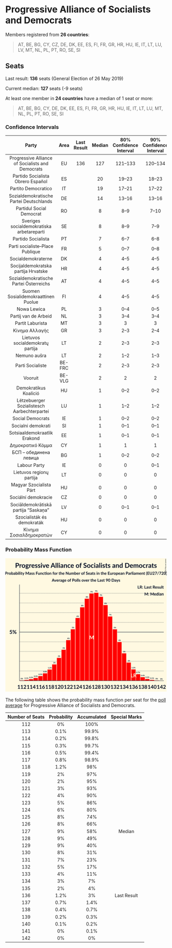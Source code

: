 # Progressive Alliance of Socialists and Democrats

Members registered from **26 countries**:

> AT, BE, BG, CY, CZ, DE, DK, EE, ES, FI, FR, GR, HR, HU, IE, IT, LT, LU, LV, MT, NL, PL, PT, RO, SE, SI

## Seats

Last result: **136** seats (General Election of 26 May 2019)

Current median: **127** seats (-9 seats)

At least one member in **24 countries** have a median of 1 seat or more:

> AT, BE, BG, CY, DE, DK, EE, ES, FI, FR, GR, HR, HU, IE, IT, LT, LU, MT, NL, PL, PT, RO, SE, SI

### Confidence Intervals

| Party | Area | Last Result | Median | 80% Confidence Interval | 90% Confidence Interval | 95% Confidence Interval | 99% Confidence Interval |
|:-----:|:----:|:-----------:|:------:|:-----------------------:|:-----------------------:|:-----------------------:|:-----------------------:|
| Progressive Alliance of Socialists and Democrats | EU | 136 | 127 | 121–133 | 120–134 | 118–136 | 115–138 |
| Partido Socialista Obrero Español | ES | | 20 | 19–23 | 18–23 | 17–24 | 17–24 |
| Partito Democratico | IT | | 19 | 17–21 | 17–22 | 16–22 | 16–23 |
| Sozialdemokratische Partei Deutschlands | DE | | 14 | 13–16 | 13–16 | 12–17 | 12–17 |
| Partidul Social Democrat | RO | | 8 | 8–9 | 7–10 | 7–10 | 7–10 |
| Sveriges socialdemokratiska arbetareparti | SE | | 8 | 8–9 | 7–9 | 7–9 | 7–9 |
| Partido Socialista | PT | | 7 | 6–7 | 6–8 | 6–8 | 5–8 |
| Parti socialiste–Place Publique | FR | | 5 | 0–7 | 0–8 | 0–8 | 0–8 |
| Socialdemokraterne | DK | | 4 | 4–5 | 4–5 | 4–5 | 4–5 |
| Socijaldemokratska partija Hrvatske | HR | | 4 | 4–5 | 4–5 | 3–5 | 3–5 |
| Sozialdemokratische Partei Österreichs | AT | | 4 | 4–5 | 4–5 | 4–5 | 4–5 |
| Suomen Sosialidemokraattinen Puolue | FI | | 4 | 4–5 | 4–5 | 4–5 | 4–5 |
| Nowa Lewica | PL | | 3 | 0–4 | 0–5 | 0–5 | 0–5 |
| Partij van de Arbeid | NL | | 3 | 3–4 | 3–4 | 3–4 | 3–4 |
| Partit Laburista | MT | | 3 | 3 | 3 | 3–4 | 3–4 |
| Κίνημα Αλλαγής | GR | | 3 | 2–3 | 2–4 | 2–4 | 2–4 |
| Lietuvos socialdemokratų partija | LT | | 2 | 2–3 | 2–3 | 2–3 | 2–3 |
| Nemuno aušra | LT | | 2 | 1–2 | 1–3 | 1–3 | 1–3 |
| Parti Socialiste | BE-FRC | | 2 | 2–3 | 2–3 | 2–3 | 2–3 |
| Vooruit | BE-VLG | | 2 | 2 | 2 | 1–2 | 1–2 |
| Demokratikus Koalíció | HU | | 1 | 0–2 | 0–2 | 0–2 | 0–2 |
| Lëtzebuerger Sozialistesch Aarbechterpartei | LU | | 1 | 1–2 | 1–2 | 1–2 | 1–2 |
| Social Democrats | IE | | 1 | 0–2 | 0–2 | 0–2 | 0–2 |
| Socialni demokrati | SI | | 1 | 0–1 | 0–1 | 0–1 | 0–1 |
| Sotsiaaldemokraatlik Erakond | EE | | 1 | 0–1 | 0–1 | 0–1 | 0–1 |
| Δημοκρατικό Κόμμα | CY | | 1 | 1 | 1 | 1 | 1 |
| БСП – обединена левица | BG | | 1 | 0–2 | 0–2 | 0–2 | 0–2 |
| Labour Party | IE | | 0 | 0 | 0–1 | 0–1 | 0–1 |
| Lietuvos regionų partija | LT | | 0 | 0 | 0 | 0 | 0 |
| Magyar Szocialista Párt | HU | | 0 | 0 | 0 | 0 | 0 |
| Sociální demokracie | CZ | | 0 | 0 | 0 | 0 | 0 |
| Sociāldemokrātiskā partija “Saskaņa” | LV | | 0 | 0–1 | 0–1 | 0–1 | 0–1 |
| Szocialisták és demokraták | HU | | 0 | 0 | 0 | 0 | 0 |
| Κίνημα Σοσιαλδημοκρατών | CY | | 0 | 0 | 0 | 0 | 0 |

### Probability Mass Function

![Graph with seats probability mass function not yet produced](average-2025-05-31-seats-pmf-progressiveallianceofsocialistsanddemocrats.png "Seats Probability Mass Function")

The following table shows the probability mass function per seat for the [poll average](average-2025-05-31.html) for Progressive Alliance of Socialists and Democrats.

| Number of Seats | Probability | Accumulated | Special Marks |
|:---------------:|:-----------:|:-----------:|:-------------:|
| 112 | 0% | 100% |  |
| 113 | 0.1% | 99.9% |  |
| 114 | 0.2% | 99.8% |  |
| 115 | 0.3% | 99.7% |  |
| 116 | 0.5% | 99.4% |  |
| 117 | 0.8% | 98.9% |  |
| 118 | 1.2% | 98% |  |
| 119 | 2% | 97% |  |
| 120 | 2% | 95% |  |
| 121 | 3% | 93% |  |
| 122 | 4% | 90% |  |
| 123 | 5% | 86% |  |
| 124 | 6% | 80% |  |
| 125 | 8% | 74% |  |
| 126 | 8% | 66% |  |
| 127 | 9% | 58% | Median |
| 128 | 9% | 49% |  |
| 129 | 9% | 40% |  |
| 130 | 8% | 31% |  |
| 131 | 7% | 23% |  |
| 132 | 5% | 17% |  |
| 133 | 4% | 11% |  |
| 134 | 3% | 7% |  |
| 135 | 2% | 4% |  |
| 136 | 1.2% | 3% | Last Result |
| 137 | 0.7% | 1.4% |  |
| 138 | 0.4% | 0.7% |  |
| 139 | 0.2% | 0.3% |  |
| 140 | 0.1% | 0.2% |  |
| 141 | 0% | 0.1% |  |
| 142 | 0% | 0% |  |


